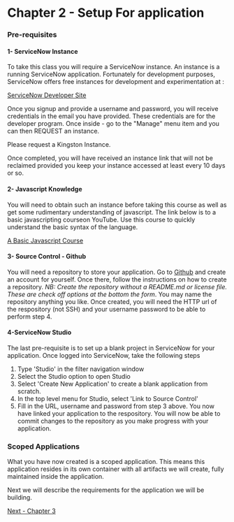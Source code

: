 # Chapter 2 - Setup For application

### Pre-requisites

#### 1- ServiceNow Instance
To take this class you will require a ServiceNow instance. An instance is a running ServiceNow application. Fortunately for development purposes, ServiceNow offers free instances for development and experimentation at :

[ServiceNow Developer Site](http://developer.servicenow.com)

Once you signup and provide a username and password, you will receive credentials in the email you have provided. These credentials are for the developer program. Once inside - go to the "Manage" menu item and you can then REQUEST an instance.

Please request a Kingston Instance.

Once completed, you will have received an instance link that will not be reclaimed provided you keep your instance accessed at least every 10 days or so.


#### 2- Javascript Knowledge
You will need to obtain such an instance before taking this course as well as get some rudimentary understanding of javascript. The link below is to a basic javascripting courseon YouTube. Use this course to quickly understand the basic syntax of the language.

[A Basic Javascript Course](https://www.youtube.com/watch?v=vEROU2XtPR8)

#### 3- Source Control - Github
You will need a repository to store your application. Go to [Github](http://www.github.com) and create an account for yourself. Once there, follow the instructions on how to create a repository. *NB: Create the repository without a README.md  or license file. These are check off options at the bottom the form*. You may name the repository anything you like. Once created, you will need the HTTP url of the respository (not SSH) and your username password to be able to perform step 4.

#### 4-ServiceNow Studio
The last pre-requisite is to set up a blank project in ServiceNow for your application.  Once logged into ServiceNow, take the following steps

1. Type 'Studio' in the filter navigation window
2. Select the Studio option to open Studio
3. Select 'Create New Application' to create a blank application from scratch.
4. In the top level menu for Studio, select 'Link to Source Control'
5. Fill in the URL, username and password from step 3 above. You now have linked your application to the respository. You will now be able to commit changes to the repository as you make progress with your application.

### Scoped Applications
What you have now created is a scoped application. This means this application resides in its own container with all artifacts we will create, fully maintained inside the application.

Next we will describe the requirements for the application we will be building.

[Next - Chapter 3]()
